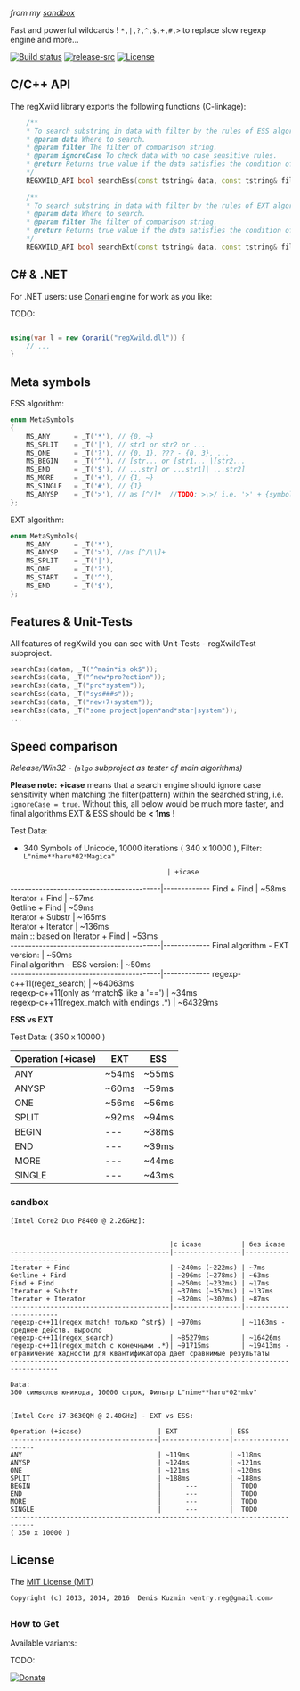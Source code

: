 
*from my [sandbox](https://github.com/3F/sandbox)*

Fast and powerful wildcards ! `*,|,?,^,$,+,#,>` to replace slow regexp engine and more...

[![Build status](https://ci.appveyor.com/api/projects/status/92y03ofto5fbb60a/branch/master?svg=true)](https://ci.appveyor.com/project/3Fs/regxwild/branch/master)
[![release-src](https://img.shields.io/github/release/3F/regXwild.svg)](https://github.com/3F/regXwild/releases/latest)
[![License](https://img.shields.io/badge/License-MIT-74A5C2.svg)](https://github.com/3F/regXwild/blob/master/LICENSE)

## C/C++ API

The regXwild library exports the following functions (C-linkage):

```cpp
    /**
    * To search substring in data with filter by the rules of ESS algorithm. 
    * @param data Where to search.
    * @param filter The filter of comparison string.
    * @param ignoreCase To check data with no case sensitive rules.
    * @return Returns true value if the data satisfies the condition of the filter.
    */
    REGXWILD_API bool searchEss(const tstring& data, const tstring& filter, bool ignoreCase = true);
    
    /**
    * To search substring in data with filter by the rules of EXT algorithm.
    * @param data Where to search.
    * @param filter The filter of comparison string.
    * @return Returns true value if the data satisfies the condition of the filter.
    */
    REGXWILD_API bool searchExt(const tstring& data, const tstring& filter);
```


## C# & .NET

For .NET users: use [Conari](https://github.com/3F/Conari) engine for work as you like:


TODO:

```csharp

using(var l = new ConariL("regXwild.dll")) {
    // ...    
}
```

## Meta symbols

ESS algorithm:

```cpp
enum MetaSymbols
{
    MS_ANY      = _T('*'), // {0, ~}
    MS_SPLIT    = _T('|'), // str1 or str2 or ...
    MS_ONE      = _T('?'), // {0, 1}, ??? - {0, 3}, ...
    MS_BEGIN    = _T('^'), // [str... or [str1... |[str2...
    MS_END      = _T('$'), // ...str] or ...str1]| ...str2]
    MS_MORE     = _T('+'), // {1, ~}
    MS_SINGLE   = _T('#'), // {1}
    MS_ANYSP    = _T('>'), // as [^/]*  //TODO: >\>/ i.e. '>' + {symbol}
};
```


EXT algorithm:

```cpp
enum MetaSymbols{
    MS_ANY      = _T('*'),
    MS_ANYSP    = _T('>'), //as [^/\\]+
    MS_SPLIT    = _T('|'),
    MS_ONE      = _T('?'),
    MS_START    = _T('^'),
    MS_END      = _T('$'),
};
```

## Features & Unit-Tests

All features of regXwild you can see with Unit-Tests - regXwildTest subproject.

```cpp
searchEss(datam, _T("^main*is ok$"));
searchEss(data, _T("^new*pro?ection"));
searchEss(data, _T("pro*system"));
searchEss(data, _T("sys###s"));
searchEss(data, _T("new+7+system"));
searchEss(data, _T("some project|open*and*star|system"));
...
```

## Speed comparison

*Release/Win32* - *(`algo` subproject as tester of main algorithms)*

**Please note:** **+icase** means that a search engine should ignore case sensitivity when matching the filter(pattern) within the searched string, i.e. `ignoreCase = true`. Without this, all below would be much more faster, and final algorithms EXT & ESS should be **< 1ms** !

Test Data:

* 340 Symbols of Unicode, 10000 iterations ( 340 x 10000 ), Filter: `L"nime**haru*02*Magica"`


                                          | +icase      
------------------------------------------|-------------
Find + Find                               | ~58ms       
Iterator + Find                           | ~57ms       
Getline + Find                            | ~59ms       
Iterator + Substr                         | ~165ms      
Iterator + Iterator                       | ~136ms      
main :: based on Iterator + Find          | ~53ms       
------------------------------------------|-------------
Final algorithm - EXT version:            | ~50ms       
Final algorithm - ESS version:            | ~50ms       
------------------------------------------|-------------
regexp-c++11(regex_search)                | ~64063ms    
regexp-c++11(only as ^match$ like a '==') | ~34ms       
regexp-c++11(regex_match with endings .*) | ~64329ms    


**ESS vs EXT**

Test Data: ( 350 x 10000 )

Operation (+icase)                   | EXT         | ESS
-------------------------------------|-------------|----------
ANY                                  | ~54ms       | ~55ms
ANYSP                                | ~60ms       | ~59ms
ONE                                  | ~56ms       | ~56ms
SPLIT                                | ~92ms       | ~94ms
BEGIN                                | ---         | ~38ms
END                                  | ---         | ~39ms
MORE                                 | ---         | ~44ms
SINGLE                               | ---         | ~43ms


### sandbox


```
[Intel Core2 Duo P8400 @ 2.26GHz]:


                                        |c icase          | без icase
----------------------------------------|-----------------|-----------------------
Iterator + Find                         | ~240ms (~222ms) | ~7ms
Getline + Find                          | ~296ms (~278ms) | ~63ms
Find + Find                             | ~250ms (~232ms) | ~17ms
Iterator + Substr                       | ~370ms (~352ms) | ~137ms
Iterator + Iterator                     | ~320ms (~302ms) | ~87ms
----------------------------------------|-----------------|-----------------------
regexp-c++11(regex_match! только ^str$) | ~970ms          | ~1163ms - среднее действ. выросло
regexp-c++11(regex_search)              | ~85279ms        | ~16426ms
regexp-c++11(regex_match c конечными .*)| ~91715ms        | ~19413ms - ограничение жадности для квантификатора дает сравнимые результаты
----------------------------------------------------------------------------------

Data:
300 символов юникода, 10000 строк, Фильтр L"nime**haru*02*mkv"


[Intel Core i7-3630QM @ 2.40GHz] - EXT vs ESS:

Operation (+icase)                   | EXT             | ESS
-------------------------------------|-----------------|--------------------
ANY                                  | ~119ms          | ~118ms
ANYSP                                | ~124ms          | ~121ms
ONE                                  | ~121ms          | ~120ms
SPLIT                                | ~188ms          | ~188ms
BEGIN                                |      ---        |  TODO
END                                  |      ---        |  TODO
MORE                                 |      ---        |  TODO
SINGLE                               |      ---        |  TODO
----------------------------------------------------------------------------
( 350 x 10000 )
```


## License

The [MIT License (MIT)](https://github.com/3F/regXwild/blob/master/LICENSE)

```
Copyright (c) 2013, 2014, 2016  Denis Kuzmin <entry.reg@gmail.com>
```

##

### How to Get

Available variants:

TODO:


[![Donate](https://www.paypalobjects.com/en_US/i/btn/btn_donate_SM.gif)](https://www.paypal.com/cgi-bin/webscr?cmd=_donations&business=entry%2ereg%40gmail%2ecom&lc=US&item_name=3F%2dOpenSource%20%5b%20github%2ecom%2f3F&currency_code=USD&bn=PP%2dDonationsBF%3abtn_donate_SM%2egif%3aNonHosted)
